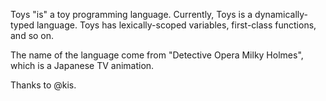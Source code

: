 Toys "is" a toy programming language.  Currently, Toys is a dynamically-typed
language.  Toys has lexically-scoped variables, first-class functions, and so
on.

The name of the language come from "Detective Opera Milky Holmes", which is a 
Japanese TV animation.

Thanks to @kis.

